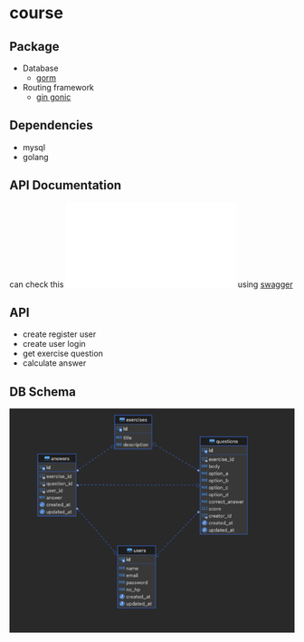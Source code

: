 # course

## Package
- Database
    - [gorm](https://gorm.io/)
- Routing framework
    - [gin gonic](https://gin-gonic.com/)

## Dependencies
- mysql
- golang

## API Documentation
can check this ![documentation](./openapi.json) using [swagger](https://editor.swagger.io/) 

## API
- create register user
- create user login
- get exercise question
- calculate answer

## DB Schema
![db schema](./db_diagram.png)